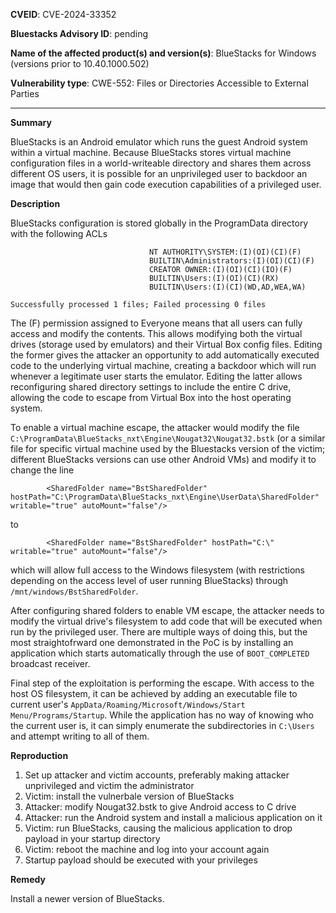 **CVEID**: CVE-2024-33352

**Bluestacks Advisory ID**: pending

**Name of the affected product(s) and version(s)**: BlueStacks for Windows (versions prior to 10.40.1000.502)

**Vulnerability type**:  CWE-552: Files or Directories Accessible to External Parties

---

**Summary**

BlueStacks is an Android emulator which runs the guest Android system within a virtual machine. Because BlueStacks
stores virtual machine configuration files in a world-writeable directory and shares them across different OS users,
it is possible for an unprivileged user to backdoor an image that would then gain code execution capabilities
of a privileged user.

**Description**
 
BlueStacks configuration is stored globally in the ProgramData directory with the following ACLs

```C:\ProgramData\BlueStacks_nxt\ Everyone:(OI)(CI)(F)
                               NT AUTHORITY\SYSTEM:(I)(OI)(CI)(F)
                               BUILTIN\Administrators:(I)(OI)(CI)(F)
                               CREATOR OWNER:(I)(OI)(CI)(IO)(F)
                               BUILTIN\Users:(I)(OI)(CI)(RX)
                               BUILTIN\Users:(I)(CI)(WD,AD,WEA,WA)

Successfully processed 1 files; Failed processing 0 files
```

The (F) permission assigned to Everyone means that all users can fully access and modify the contents.
This allows modifying both the virtual drives (storage used by emulators) and their Virtual Box config files.
Editing the former gives the attacker an opportunity to add automatically executed code to the underlying virtual
machine, creating a backdoor which will run whenever a legitimate user starts the emulator. Editing the latter
allows reconfiguring shared directory settings to include the entire C drive, allowing the code to escape from
Virtual Box into the host operating system.

To enable a virtual machine escape, the attacker would modify the file
```C:\ProgramData\BlueStacks_nxt\Engine\Nougat32\Nougat32.bstk``` (or a similar file for specific virtual
machine used by the Bluestacks version of the victim; different BlueStacks versions can use other Android VMs)
and modify it to change the line
```
        <SharedFolder name="BstSharedFolder" hostPath="C:\ProgramData\BlueStacks_nxt\Engine\UserData\SharedFolder" writable="true" autoMount="false"/>
```
to
```
        <SharedFolder name="BstSharedFolder" hostPath="C:\" writable="true" autoMount="false"/>
```
which will allow full access to the Windows filesystem (with restrictions depending on the access level of user
running BlueStacks) through ```/mnt/windows/BstSharedFolder```.

After configuring shared folders to enable VM escape, the attacker needs to modify the virtual drive's filesystem
to add code that will be executed when run by the privileged user. There are multiple ways of doing this, but
the most straightofrward one demonstrated in the PoC is by installing an application which starts automatically
through the use of ```BOOT_COMPLETED``` broadcast receiver.

Final step of the exploitation is performing the escape. With access to the host OS filesystem, it can be achieved
by adding an executable file to current user's ```AppData/Roaming/Microsoft/Windows/Start Menu/Programs/Startup```.
While the application has no way of knowing who the current user is, it can simply enumerate the subdirectories
in ```C:\Users``` and attempt writing to all of them.
 
**Reproduction**

1. Set up attacker and victim accounts, preferably making attacker unprivileged and victim the administrator
2. Victim: install the vulnerbale version of BlueStacks
3. Attacker: modify Nougat32.bstk to give Android access to C drive
4. Attacker: run the Android system and install a malicious application on it
5. Victim: run BlueStacks, causing the malicious application to drop payload in your startup directory
6. Victim: reboot the machine and log into your account again
7. Startup payload should be executed with your privileges

**Remedy**

Install a newer version of BlueStacks.
